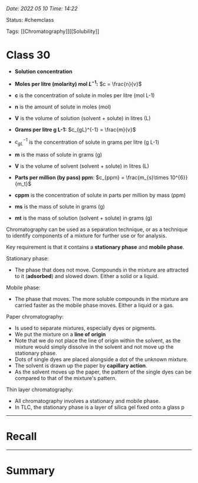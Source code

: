 *Date: 2022 05 10 Time: 14:22*


Status: #chemclass

Tags: [[Chromatography]][[Solubility]]


# Class 30

-   **Solution concentration**
-   **Moles per litre (molarity) mol $L^{-1}$:** $c = \frac{n}{v}$

-   **c** is the concentration of solute in moles per litre (mol L-1)
-   **n** is the amount of solute in moles (mol)
-   **V** is the volume of solution (solvent + solute) in litres (L)

-   **Grams per litre g L-1:** $c_{gL}^{-1} = \frac{m}{v}$

-   $c_{gL}^{-1}$ is the concentration of solute in grams per litre (g L-1)
-   **m** is the mass of solute in grams (g)
-   **V** is the volume of solvent (solvent + solute) in litres (L)

-   **Parts per million (by pass) ppm**: $c_{ppm} = \frac{m_{s}\times 10^{6}}{m_t}$

-   **cppm** is the concentration of solute in parts per million by mass (ppm)
-   **ms** is the mass of solute in grams (g)
-   **mt** is the mass of solution (solvent + solute) in grams (g)

Chromatography can be used as a separation technique, or as a technique to identify components of a mixture for further use or for analysis.

Key requirement is that it contains a **stationary phase** and **mobile phase**.

Stationary phase:
- The phase that does not move. Compounds in the mixture are attracted to it (**adsorbed**) and slowed down. Either a solid or a liquid.

Mobile phase:
- The phase that moves. The more soluble compounds in the mixture are carried faster as the mobile phase moves. Either a liquid or a gas.

Paper chromatography:
- Is used to separate mixtures, especially dyes or pigments.
- We put the mixture on a **line of origin**
- Note that we do not place the line of origin within the solvent, as the mixture would simply dissolve in the solvent and not move up the stationary phase.
- Dots of single dyes are placed alongside a dot of the unknown mixture.
- The solvent is drawn up the paper by **capillary action**.
- As the solvent moves up the paper, the pattern of the single dyes can be compared to that of the mixture's pattern.

Thin layer chromatography:
- All chromatography involves a stationary and mobile phase.
- In TLC, the stationary phase is a layer of silica gel fixed onto a glass p


---
# Recall







---
# Summary



